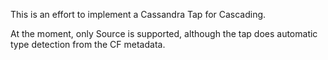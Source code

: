 This is an effort to implement a Cassandra Tap for Cascading.

At the moment, only Source is supported, although the tap does automatic
type detection from the CF metadata.

